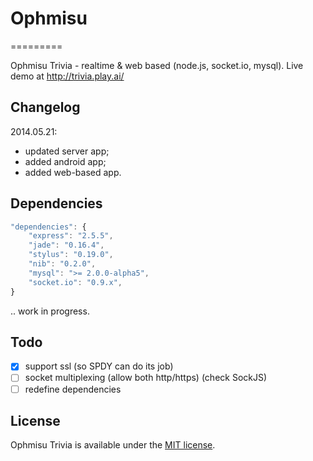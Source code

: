 # Ophmisu
=========

Ophmisu Trivia - realtime &amp; web based (node.js, socket.io, mysql).
Live demo at http://trivia.play.ai/


## Changelog
2014.05.21:
* updated server app;
* added android app;
* added web-based app.

## Dependencies

```javascript
"dependencies": {
	"express": "2.5.5",
	"jade": "0.16.4",
	"stylus": "0.19.0",
	"nib": "0.2.0",
	"mysql": ">= 2.0.0-alpha5",
	"socket.io": "0.9.x",
}
```
.. work in progress.
## Todo
- [x] support ssl (so SPDY can do its job)
- [ ] socket multiplexing (allow both http/https) (check SockJS)
- [ ] redefine dependencies

## License
Ophmisu Trivia is available under the [MIT license](http://opensource.org/licenses/MIT).